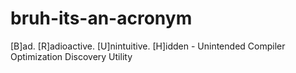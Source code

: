 # bruh-its-an-acronym
[B]ad. [R]adioactive. [U]nintuitive. [H]idden - Unintended Compiler Optimization Discovery Utility
